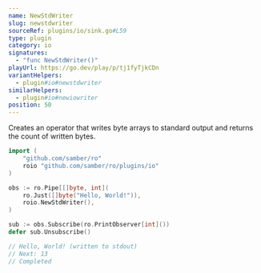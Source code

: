 ```yaml
---
name: NewStdWriter
slug: newstdwriter
sourceRef: plugins/io/sink.go#L59
type: plugin
category: io
signatures:
  - "func NewStdWriter()"
playUrl: https://go.dev/play/p/tj1fyTjkCDn
variantHelpers:
  - plugin#io#newstdwriter
similarHelpers:
  - plugin#io#newiowriter
position: 50
---
```


Creates an operator that writes byte arrays to standard output and returns the count of written bytes.

```go
import (
    "github.com/samber/ro"
    roio "github.com/samber/ro/plugins/io"
)

obs := ro.Pipe[[]byte, int](
    ro.Just([]byte("Hello, World!")),
    roio.NewStdWriter(),
)

sub := obs.Subscribe(ro.PrintObserver[int]())
defer sub.Unsubscribe()

// Hello, World! (written to stdout)
// Next: 13
// Completed
```
